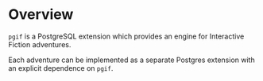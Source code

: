 # Overview

`pgif` is a PostgreSQL extension which provides an engine for
Interactive Fiction adventures.

Each adventure can be implemented as a separate Postgres extension
with an explicit dependence on `pgif`.
